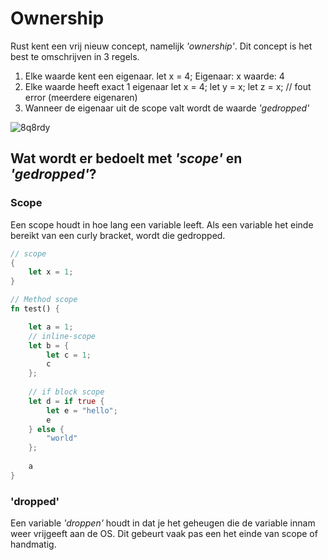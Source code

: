 # Ownership
Rust kent een vrij nieuw concept, namelijk _'ownership'_.
Dit concept is het best te omschrijven in 3 regels.
1. Elke waarde kent een eigenaar.
let x = 4;
Eigenaar: x
waarde: 4
2. Elke waarde heeft exact 1 eigenaar
let x = 4;
let y = x;
let z = x; // fout error (meerdere eigenaren)
3. Wanneer de eigenaar uit de scope valt wordt de waarde _'gedropped'_

![8q8rdy](https://github.com/kaasbroodju/OICT-Rust-Workshop/assets/35763691/d38e7a59-930b-456c-8ef8-e40d87a89e08)


## Wat wordt er bedoelt met _'scope'_ en _'gedropped'_?
### Scope
Een scope houdt in hoe lang een variable leeft.
Als een variable het einde bereikt van een curly bracket, wordt die gedropped.

```rust
// scope
{
    let x = 1;
}

// Method scope
fn test() {

    let a = 1;
    // inline-scope
    let b = {
        let c = 1;
        c
    };
    
    // if block scope
    let d = if true {
        let e = "hello";
        e
    } else {
        "world"
    };
    
    a
}
```


### 'dropped'
Een variable _'droppen'_ houdt in dat je het geheugen die de variable innam weer vrijgeeft aan de OS.
Dit gebeurt vaak pas een het einde van scope of handmatig. 
